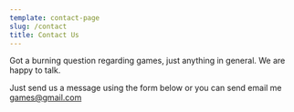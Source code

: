 ```yaml
---
template: contact-page
slug: /contact
title: Contact Us
---
```

Got a burning question regarding games, just anything in general. We are happy to talk.

Just send us a message using the form below or you can send email me  games@gmail.com